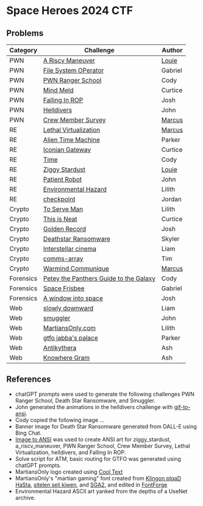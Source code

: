 # Space Heroes 2024 CTF

## Problems

| Category  | Challenge                                   | Author |
|-----------|---------------------------------------------|--------|
| PWN       | [A Riscv Maneuver](/pwn/a_riscv_maneuver)   | [Louie](https://github.com/condor0010)  |
| PWN       | [File System OPerator](/pwn/File_System_OPerator/) | Gabriel |
| PWN       | [PWN Ranger School](pwn/Buzz_Lightyears_Ranger_School) | Cody   |
| PWN       | [Mind Meld](/pwn/mind_meld)                 | Curtice|
| PWN       | [Falling In ROP](/pwn/Falling%20in%20ROP)   | Josh   |
| PWN       | [Helldivers](/pwn/helldivers/)              | John   |
| PWN       | [Crew Member Survey](/pwn/Crew_Member_Survey/) | [Marcus](https://github.com/password987654321) |
| RE        | [Lethal Virtualization](/RE/Lethal_Virtualization) | [Marcus](https://github.com/password987654321) |
| RE        | [Alien Time Machine](RE/ATM)                | Parker |
| RE        | [Iconian Gateway](/RE/iconian_gateway)      | Curtice|
| RE        | [Time](/RE/Time)                            | Cody   |
| RE        | [Ziggy Stardust](/RE/ziggy_stardust)        | [Louie](https://github.com/condor0010)  |
| RE        | [Patient Robot](/RE/PatientRobot)           | John   |
| RE        | [Environmental Hazard](/RE/environmental_hazard) | Lilith |
| RE        | [checkpoint](/RE/checkpoint)                | Jordan |
| Crypto    | [To Serve Man](crypto/to_serve_man)         | Lilith |
| Crypto    | [This is Neat](/crypto/this_is_neat)        | Curtice|
| Crypto    | [Golden Record](/crypto/Golden_Record)      | Josh   |
| Crypto    | [Deathstar Ransomware](/crypto/death_star_ransomware) | Skyler |
| Crypto    | [Interstellar cinema](ntergalactic_cinema)  | Liam   |
| Crypto    | [comms-array](/crypto/comms_array)          | Tim    |
| Crypto    | [Warmind Communique](crypto/warmind_communique) | [Marcus](https://github.com/password987654321) |
| Forensics | [Petey the Panthers Guide to the Galaxy](/forensics/Petey%20the%20Panther's%20Guide%20to%20the%20Galaxy) | Cody   |
| Forensics | [Space Frisbee](forensics/space_frisbee)    | Gabriel|
| Forensics | [A window into space](/forensics/a%20window%20into%20sapce) | Josh   |
| Web       | [slowly downward](/web/slowly_downward)     | Liam   |
| Web       | [smuggler](/web/smuggler)                   | John   |
| Web       | [MartiansOnly.com](/web/martiansonly)       | Lilith |
| Web       | [gtfo jabba's palace](/web/GTFO%20Jabba's%20Palace) | Parker |
| Web       | [Antikythera](Antikythera-mechanism) | Ash |
| Web       | [Knowhere Gram](/web/Knowhere_Gram) | Ash |

## References

- chatGPT prompts were used to generate the following challenges PWN Ranger School, Death Star Ransomware, and Smuggler.
- John generated the animations in the helldivers challenge with [gif-to-ansi](https://dom111.github.io/gif-to-ansi/).
- Cody copied the following image ...
- Banner image for Death Star Ransomware generated from DALL-E using Bing Chat.
- [Image to ANSI](https://dom111.github.io/image-to-ansi/) was used to create ANSI art for ziggy\_stardust, a\_riscv\_maneuver, PWN Ranger School, Crew Member Survey, Lethal Virtualization, helldivers, and Falling In ROP.
- Solve script for ATM, basic routing for GTFO was generated using chatGPT prompts.
- MartiansOnly logo created using [Cool Text](https://cooltext.com/Logo-Design-Burning)
- MartiansOnly's "martian gaming" font created from [Klingon pIqaD HaSta](https://www.evertype.com/fonts/tlh/), [sitelen seli kiwen](https://github.com/kreativekorp/sitelen-seli-kiwen), and [SGA2](https://keenwiki.shikadi.net/wiki/Standard_Galactic_Alphabet#cite_note-2), and edited in [FontForge](https://fontforge.org/en-US/)
- Environmental Hazard ASCII art yanked from the depths of a UseNet archive.
